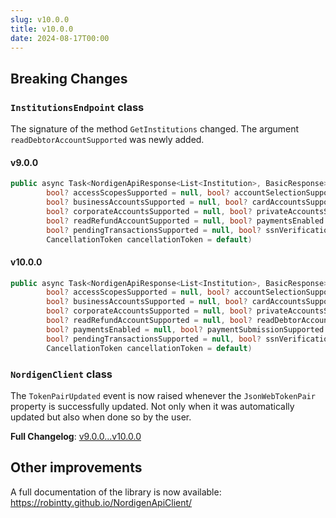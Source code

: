 ```yaml
---
slug: v10.0.0
title: v10.0.0
date: 2024-08-17T00:00
---
```


## Breaking Changes

### `InstitutionsEndpoint` class

The signature of the method `GetInstitutions` changed. The argument `readDebtorAccountSupported` was newly added.

#### v9.0.0

```csharp
public async Task<NordigenApiResponse<List<Institution>, BasicResponse>> GetInstitutions(string? country = null,
        bool? accessScopesSupported = null, bool? accountSelectionSupported = null,
        bool? businessAccountsSupported = null, bool? cardAccountsSupported = null,
        bool? corporateAccountsSupported = null, bool? privateAccountsSupported = null,
        bool? readRefundAccountSupported = null, bool? paymentsEnabled = null, bool? paymentSubmissionSupported = null,
        bool? pendingTransactionsSupported = null, bool? ssnVerificationSupported = null,
        CancellationToken cancellationToken = default)
```

#### v10.0.0

```csharp
public async Task<NordigenApiResponse<List<Institution>, BasicResponse>> GetInstitutions(string? country = null,
        bool? accessScopesSupported = null, bool? accountSelectionSupported = null,
        bool? businessAccountsSupported = null, bool? cardAccountsSupported = null,
        bool? corporateAccountsSupported = null, bool? privateAccountsSupported = null,
        bool? readRefundAccountSupported = null, bool? readDebtorAccountSupported = null,
        bool? paymentsEnabled = null, bool? paymentSubmissionSupported = null,
        bool? pendingTransactionsSupported = null, bool? ssnVerificationSupported = null,
        CancellationToken cancellationToken = default)
```

### `NordigenClient` class

The `TokenPairUpdated` event is now raised whenever the `JsonWebTokenPair` property is successfully updated. Not only when it was automatically updated but also when done so by the user.

**Full Changelog**: [v9.0.0...v10.0.0](https://github.com/RobinTTY/NordigenApiClient/compare/v9.0.0...v10.0.0)

## Other improvements

A full documentation of the library is now available: https://robintty.github.io/NordigenApiClient/
